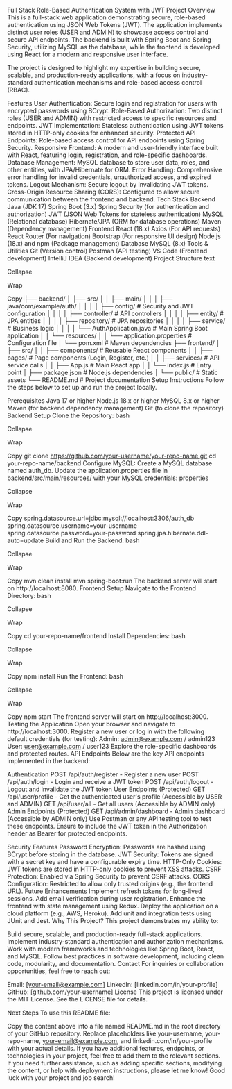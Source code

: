 Full Stack Role-Based Authentication System with JWT
Project Overview
This is a full-stack web application demonstrating secure, role-based authentication using JSON Web Tokens (JWT). The application implements distinct user roles (USER and ADMIN) to showcase access control and secure API endpoints. The backend is built with Spring Boot and Spring Security, utilizing MySQL as the database, while the frontend is developed using React for a modern and responsive user interface.

The project is designed to highlight my expertise in building secure, scalable, and production-ready applications, with a focus on industry-standard authentication mechanisms and role-based access control (RBAC).

Features
User Authentication: Secure login and registration for users with encrypted passwords using BCrypt.
Role-Based Authorization: Two distinct roles (USER and ADMIN) with restricted access to specific resources and endpoints.
JWT Implementation: Stateless authentication using JWT tokens stored in HTTP-only cookies for enhanced security.
Protected API Endpoints: Role-based access control for API endpoints using Spring Security.
Responsive Frontend: A modern and user-friendly interface built with React, featuring login, registration, and role-specific dashboards.
Database Management: MySQL database to store user data, roles, and other entities, with JPA/Hibernate for ORM.
Error Handling: Comprehensive error handling for invalid credentials, unauthorized access, and expired tokens.
Logout Mechanism: Secure logout by invalidating JWT tokens.
Cross-Origin Resource Sharing (CORS): Configured to allow secure communication between the frontend and backend.
Tech Stack
Backend
Java (JDK 17)
Spring Boot (3.x)
Spring Security (for authentication and authorization)
JWT (JSON Web Tokens for stateless authentication)
MySQL (Relational database)
Hibernate/JPA (ORM for database operations)
Maven (Dependency management)
Frontend
React (18.x)
Axios (For API requests)
React Router (For navigation)
Bootstrap (For responsive UI design)
Node.js (18.x) and npm (Package management)
Database
MySQL (8.x)
Tools & Utilities
Git (Version control)
Postman (API testing)
VS Code (Frontend development)
IntelliJ IDEA (Backend development)
Project Structure
text

Collapse

Wrap

Copy
├── backend/
│   ├── src/
│   │   ├── main/
│   │   │   ├── java/com/example/auth/
│   │   │   │   ├── config/         # Security and JWT configuration
│   │   │   │   ├── controller/     # API controllers
│   │   │   │   ├── entity/         # JPA entities
│   │   │   │   ├── repository/     # JPA repositories
│   │   │   │   ├── service/        # Business logic
│   │   │   │   └── AuthApplication.java  # Main Spring Boot application
│   │   └── resources/
│   │       └── application.properties    # Configuration file
│   └── pom.xml                   # Maven dependencies
├── frontend/
│   ├── src/
│   │   ├── components/           # Reusable React components
│   │   ├── pages/                # Page components (Login, Register, etc.)
│   │   ├── services/             # API service calls
│   │   ├── App.js                # Main React app
│   │   └── index.js              # Entry point
│   ├── package.json              # Node.js dependencies
│   └── public/                   # Static assets
└── README.md                     # Project documentation
Setup Instructions
Follow the steps below to set up and run the project locally.

Prerequisites
Java 17 or higher
Node.js 18.x or higher
MySQL 8.x or higher
Maven (for backend dependency management)
Git (to clone the repository)
Backend Setup
Clone the Repository:
bash

Collapse

Wrap

Copy
git clone https://github.com/your-username/your-repo-name.git
cd your-repo-name/backend
Configure MySQL:
Create a MySQL database named auth_db.
Update the application.properties file in backend/src/main/resources/ with your MySQL credentials:
properties

Collapse

Wrap

Copy
spring.datasource.url=jdbc:mysql://localhost:3306/auth_db
spring.datasource.username=your-username
spring.datasource.password=your-password
spring.jpa.hibernate.ddl-auto=update
Build and Run the Backend:
bash

Collapse

Wrap

Copy
mvn clean install
mvn spring-boot:run
The backend server will start on http://localhost:8080.
Frontend Setup
Navigate to the Frontend Directory:
bash

Collapse

Wrap

Copy
cd your-repo-name/frontend
Install Dependencies:
bash

Collapse

Wrap

Copy
npm install
Run the Frontend:
bash

Collapse

Wrap

Copy
npm start
The frontend server will start on http://localhost:3000.
Testing the Application
Open your browser and navigate to http://localhost:3000.
Register a new user or log in with the following default credentials (for testing):
Admin: admin@example.com / admin123
User: user@example.com / user123
Explore the role-specific dashboards and protected routes.
API Endpoints
Below are the key API endpoints implemented in the backend:

Authentication
POST /api/auth/register - Register a new user
POST /api/auth/login - Login and receive a JWT token
POST /api/auth/logout - Logout and invalidate the JWT token
User Endpoints (Protected)
GET /api/user/profile - Get the authenticated user's profile (Accessible by USER and ADMIN)
GET /api/user/all - Get all users (Accessible by ADMIN only)
Admin Endpoints (Protected)
GET /api/admin/dashboard - Admin dashboard (Accessible by ADMIN only)
Use Postman or any API testing tool to test these endpoints. Ensure to include the JWT token in the Authorization header as Bearer <token> for protected endpoints.

Security Features
Password Encryption: Passwords are hashed using BCrypt before storing in the database.
JWT Security: Tokens are signed with a secret key and have a configurable expiry time.
HTTP-Only Cookies: JWT tokens are stored in HTTP-only cookies to prevent XSS attacks.
CSRF Protection: Enabled via Spring Security to prevent CSRF attacks.
CORS Configuration: Restricted to allow only trusted origins (e.g., the frontend URL).
Future Enhancements
Implement refresh tokens for long-lived sessions.
Add email verification during user registration.
Enhance the frontend with state management using Redux.
Deploy the application on a cloud platform (e.g., AWS, Heroku).
Add unit and integration tests using JUnit and Jest.
Why This Project?
This project demonstrates my ability to:

Build secure, scalable, and production-ready full-stack applications.
Implement industry-standard authentication and authorization mechanisms.
Work with modern frameworks and technologies like Spring Boot, React, and MySQL.
Follow best practices in software development, including clean code, modularity, and documentation.
Contact
For inquiries or collaboration opportunities, feel free to reach out:

Email: [your-email@example.com]
LinkedIn: [linkedin.com/in/your-profile]
GitHub: [github.com/your-username]
License
This project is licensed under the MIT License. See the LICENSE file for details.

Next Steps
To use this README file:

Copy the content above into a file named README.md in the root directory of your GitHub repository.
Replace placeholders like your-username, your-repo-name, your-email@example.com, and linkedin.com/in/your-profile with your actual details.
If you have additional features, endpoints, or technologies in your project, feel free to add them to the relevant sections.
If you need further assistance, such as adding specific sections, modifying the content, or help with deployment instructions, please let me know! Good luck with your project and job search!
